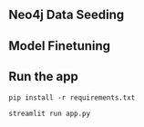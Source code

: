 ## Neo4j Data Seeding

## Model Finetuning

## Run the app
`pip install -r requirements.txt`

`streamlit run app.py`